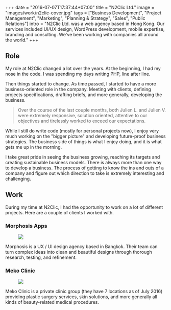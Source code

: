+++
date = "2016-07-07T17:37:44+07:00"
title = "N2Clic Ltd."
image = "images/work/n2clic-cover.jpg"
tags = ["Business Development", "Project Management", "Marketing", "Planning & Strategy", "Sales", "Public Relations"]
intro = "N2Clic Ltd. was a web agency based in Hong Kong. Our services included UI/UX design, WordPress development, mobile expertise, branding and consulting. We've been working with companies all around the world."
+++

## Role

My role at N2Clic changed a lot over the years. At the beginning, I had my nose in the code. I was spending my days writing PHP, line after line.

Then things started to change. As time passed, I started to have a more business-oriented role in the company. Meeting with clients, defining projects specifications, drafting briefs, and more generally, developing the business.

> Over the course of the last couple months, both Julien L. and Julien V. were extremely responsive, solution oriented, attentive to our objectives and tirelessly worked to exceed our expectations.

While I still do write code (mostly for personal projects now), I enjoy very much working on the "bigger picture" and developing future-proof business strategies. The business side of things is what I enjoy doing, and it is what gets me up in the morning.

I take great pride in seeing the business growing, reaching its targets and creating sustainable business models. There is always more than one way to develop a business. The process of getting to know the ins and outs of a company and figure out which direction to take is extremely interesting and challenging.

## Work

During my time at N2Clic, I had the opportunity to work on a lot of different projects. Here are a couple of clients I worked with.

### Morphosis Apps

<figure>
    <a href="https://www.behance.net/gallery/11181491/Morphosis-Ltd" target="_blank"><img src="https://res.cloudinary.com/julien731/image/upload/v1468158717/morphosis_oasx66.png"></a>
</figure>

Morphosis is a UX / UI design agency based in Bangkok. Their team can turn complex ideas into clean and beautiful designs through thorough research, testing, and refinement.

### Meko Clinic

<figure>
    <a href="#" target="_blank"><img src="https://res.cloudinary.com/julien731/image/upload/v1468503779/meko_l0abfe.jpg"></a>
</figure>

Meko Clinic is a private clinic group (they have 7 locations as of July 2016) providing plastic surgery services, skin solutions, and more generally all kinds of beauty-related medical procedures.